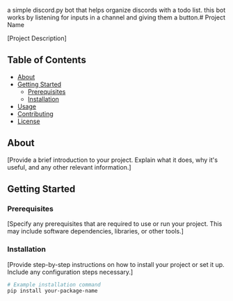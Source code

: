a simple discord.py bot that helps organize discords with a todo list.
this bot works by listening for inputs in a channel and giving them a button.# Project Name

[Project Description]

## Table of Contents

- [About](#about)
- [Getting Started](#getting-started)
  - [Prerequisites](#prerequisites)
  - [Installation](#installation)
- [Usage](#usage)
- [Contributing](#contributing)
- [License](#license)

## About

[Provide a brief introduction to your project. Explain what it does, why it's useful, and any other relevant information.]

## Getting Started

### Prerequisites

[Specify any prerequisites that are required to use or run your project. This may include software dependencies, libraries, or other tools.]

### Installation

[Provide step-by-step instructions on how to install your project or set it up. Include any configuration steps necessary.]

```bash
# Example installation command
pip install your-package-name
